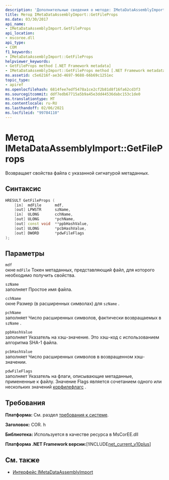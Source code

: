 ```yaml
---
description: 'Дополнительные сведения о методе: IMetaDataAssemblyImport:: GetFileProps'
title: Метод IMetaDataAssemblyImport::GetFileProps
ms.date: 03/30/2017
api_name:
- IMetaDataAssemblyImport.GetFileProps
api_location:
- mscoree.dll
api_type:
- COM
f1_keywords:
- IMetaDataAssemblyImport::GetFileProps
helpviewer_keywords:
- GetFileProps method [.NET Framework metadata]
- IMetaDataAssemblyImport::GetFileProps method [.NET Framework metadata]
ms.assetid: c5e6216f-ae3d-4697-9688-66b69c1251ec
topic_type:
- apiref
ms.openlocfilehash: 6814fee7edf5478a1ce2cf2b81d8f16fa62cd3f3
ms.sourcegitcommit: ddf7edb67715a5b9a45e3dd44536dabc153c1de0
ms.translationtype: MT
ms.contentlocale: ru-RU
ms.lasthandoff: 02/06/2021
ms.locfileid: "99784110"
---
```

# <a name="imetadataassemblyimportgetfileprops-method"></a>Метод IMetaDataAssemblyImport::GetFileProps

Возвращает свойства файла с указанной сигнатурой метаданных.  
  
## <a name="syntax"></a>Синтаксис  
  
```cpp  
HRESULT GetFileProps (  
    [in]  mdFile      mdf,
    [out] LPWSTR      szName,
    [in]  ULONG       cchName,
    [out] ULONG       *pchName,
    [out] const void  **ppbHashValue,
    [out] ULONG       *pcbHashValue,
    [out] DWORD       *pdwFileFlags  
);  
```  
  
## <a name="parameters"></a>Параметры  

 `mdf`  
 окне `mdFile` Токен метаданных, представляющий файл, для которого необходимо получить свойства.  
  
 `szName`  
 заполняет Простое имя файла.  
  
 `cchName`  
 окне Размер (в расширенных символах) для `szName` .  
  
 `pchName`  
 заполняет Число расширенных символов, фактически возвращаемых в `szName` .  
  
 `ppbHashValue`  
 заполняет Указатель на хэш-значение. Это хэш-код с использованием алгоритма SHA-1 файла.  
  
 `pcbHashValue`  
 заполняет Число расширенных символов в возвращенном хэш-значении.  
  
 `pdwFileFlags`  
 заполняет Указатель на флаги, описывающие метаданные, примененные к файлу. Значение Flags является сочетанием одного или нескольких значений [корфилефлагс](corfileflags-enumeration.md) .  
  
## <a name="requirements"></a>Требования  

 **Платформа:** См. раздел [требования к системе](../../get-started/system-requirements.md).  
  
 **Заголовок:** COR. h  
  
 **Библиотека:** Используется в качестве ресурса в MsCorEE.dll  
  
 **Платформа .NET Framework версии:**[!INCLUDE[net_current_v10plus](../../../../includes/net-current-v10plus-md.md)]  
  
## <a name="see-also"></a>См. также

- [Интерфейс IMetaDataAssemblyImport](imetadataassemblyimport-interface.md)
